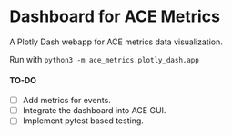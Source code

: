 # Dashboard for ACE Metrics

A Plotly Dash webapp for ACE metrics data visualization.

Run with `python3 -m ace_metrics.plotly_dash.app`

#### TO-DO
+ [ ] Add metrics for events.
+ [ ] Integrate the dashboard into ACE GUI.
+ [ ] Implement pytest based testing.
